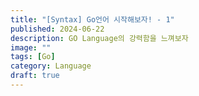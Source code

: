 ```yaml
---
title: "[Syntax] Go언어 시작해보자! - 1"
published: 2024-06-22
description: GO Language의 강력함을 느껴보자
image: ""
tags: [Go]
category: Language
draft: true
---
```


